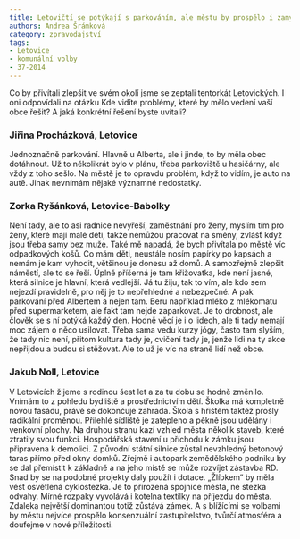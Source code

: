 ```yaml
---
title: Letovičtí se potýkají s parkováním, ale městu by prospělo i zamyšlení nad nevyužitou zástavbou
authors: Andrea Šrámková
category: zpravodajství
tags:
- Letovice
- komunální volby
- 37-2014 
---
```


Co by přivítali zlepšit ve svém okolí jsme se zeptali tentorkát Letovických. I oni odpovídali na otázku Kde vidíte problémy, které by mělo vedení vaší obce řešit? A jaká konkrétní řešení byste uvítali?

### Jiřina Procházková, Letovice

Jednoznačně parkování. Hlavně u Alberta, ale i jinde, to by měla obec dotáhnout. Už to několikrát bylo v plánu, třeba parkoviště u hasičárny, ale vždy z toho sešlo. Na městě je to opravdu problém, když to vidím, je auto na autě. Jinak nevnímám nějaké významné nedostatky.

### Zorka Ryšánková, Letovice-Babolky

Není tady, ale to asi radnice nevyřeší, zaměstnání pro ženy, myslím tím pro ženy, které mají malé děti, takže nemůžou pracovat na směny, zvlášť když jsou třeba samy bez muže. 
Také mě napadá, že bych přivítala po městě víc odpadkových košů. Co mám děti, neustále nosím papírky po kapsách a nemám je kam vyhodit, většinou je donesu až domů. A samozřejmě zlepšit náměstí, ale to se řeší. Úplně příšerná je tam křižovatka, kde není jasné, která silnice je hlavní, která vedlejší. Já tu žiju, tak to vím, ale kdo sem nejezdí pravidelně, pro něj je to nepřehledné a nebezpečné. A pak parkování před Albertem a nejen tam. Beru například mléko z mlékomatu před supermarketem, ale fakt tam nejde zaparkovat. Je to drobnost, ale člověk se s ní potýká každý den. Hodně věcí je i o lidech, ale ti tady nemají moc zájem o něco usilovat. Třeba sama vedu kurzy jógy, často tam slyším, že tady nic není, přitom kultura tady je, cvičení tady je, jenže lidi na ty akce nepřijdou a budou si stěžovat. Ale to už je víc na straně lidí než obce.

### Jakub Noll, Letovice

V Letovicích žijeme s rodinou šest let a za tu dobu se hodně změnilo. Vnímám to z pohledu bydliště a prostřednictvím dětí. Školka má kompletně novou fasádu, právě se dokončuje zahrada. Škola s hřištěm taktéž prošly radikální proměnou. Přilehlé sídliště je zatepleno a pěkně jsou udělány i venkovní plochy. Na druhou stranu kazí vzhled města několik staveb, které ztratily svou funkci. Hospodářská stavení u příchodu k zámku jsou připravena k demolici. Z původní státní silnice zůstal nevzhledný betonový taras přímo před okny domků. Zřejmě i autopark zemědělského podniku by se dal přemístit k základně a na jeho místě se může rozvíjet zástavba RD. Snad by se na podobné projekty daly použít i dotace. „Žlíbkem“ by měla vést osvětlená cyklostezka. Je to přirozená spojnice města, ne stezka odvahy. Mírné rozpaky vyvolává i kotelna textilky na příjezdu do města. Zdaleka největší dominantou totiž zůstává zámek.
A s blížícími se  volbami by městu nejvíce prospělo konsenzuální zastupitelstvo, tvůrčí atmosféra a doufejme v nové příležitosti. 
